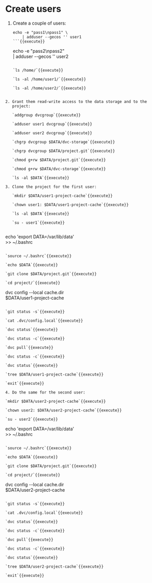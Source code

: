 # Create users

1. Create a couple of users:

   ```
   echo -e "pass1\npass1" \
       | adduser --gecos '' user1
   ```{{execute}}

   ```
   echo -e "pass2\npass2" \
       | adduser --gecos '' user2
   ```{{execute}}
   
   `ls /home/`{{execute}}
   
   `ls -al /home/user1/`{{execute}}
   
   `ls -al /home/user2/`{{execute}}
```

2. Grant them read-write access to the data storage and to the
   project:

   `addgroup dvcgroup`{{execute}}
   
   `adduser user1 dvcgroup`{{execute}}

   `adduser user2 dvcgroup`{{execute}}

   `chgrp dvcgroup $DATA/dvc-storage`{{execute}}
   
   `chgrp dvcgroup $DATA/project.git`{{execute}}

   `chmod g+rw $DATA/project.git`{{execute}}

   `chmod g+rw $DATA/dvc-storage`{{execute}}

   `ls -al $DATA`{{execute}}

3. Clone the project for the first user:

   `mkdir $DATA/user1-project-cache`{{execute}}
   
   `chown user1: $DATA/user1-project-cache`{{execute}}

   `ls -al $DATA`{{execute}}

   `su - user1`{{execute}}
   
   ```
   echo 'export DATA=/var/lib/data' \
       >> ~/.bashrc
   ```{{execute}}
   
   `source ~/.bashrc`{{execute}}
   
   `echo $DATA`{{execute}}
   
   `git clone $DATA/project.git`{{execute}}
   
   `cd project/`{{execute}}
   
   ```
   dvc config --local cache.dir \
       $DATA/user1-project-cache
   ```{{execute}}

   `git status -s`{{execute}}
   
   `cat .dvc/config.local`{{execute}}
   
   `dvc status`{{execute}}
   
   `dvc status -c`{{execute}}
   
   `dvc pull`{{execute}}
   
   `dvc status -c`{{execute}}
   
   `dvc status`{{execute}}
   
   `tree $DATA/user1-project-cache`{{execute}}

   `exit`{{execute}}
   
4. Do the same for the second user:

   `mkdir $DATA/user2-project-cache`{{execute}}
   
   `chown user2: $DATA/user2-project-cache`{{execute}}
   
   `su - user2`{{execute}}
   
   ```
   echo 'export DATA=/var/lib/data' \
       >> ~/.bashrc
   ```{{execute}}
   
   `source ~/.bashrc`{{execute}}
   
   `echo $DATA`{{execute}}
   
   `git clone $DATA/project.git`{{execute}}
   
   `cd project/`{{execute}}
   
   ```
   dvc config --local cache.dir \
       $DATA/user2-project-cache
   ```{{execute}}

   `git status -s`{{execute}}
   
   `cat .dvc/config.local`{{execute}}
   
   `dvc status`{{execute}}
   
   `dvc status -c`{{execute}}
   
   `dvc pull`{{execute}}
   
   `dvc status -c`{{execute}}
   
   `dvc status`{{execute}}
   
   `tree $DATA/user2-project-cache`{{execute}}

   `exit`{{execute}}
